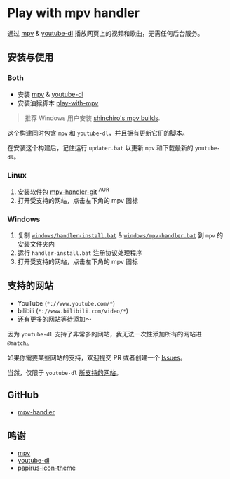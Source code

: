 # Play with mpv handler

通过 [mpv](https://mpv.io/) & [youtube-dl](https://github.com/ytdl-org/youtube-dl/) 播放网页上的视频和歌曲，无需任何后台服务。

## 安装与使用

### Both

- 安装 [mpv](https://mpv.io/installation/) & [youtube-dl](https://github.com/ytdl-org/youtube-dl/)
- 安装油猴脚本 [play-with-mpv](https://greasyfork.org/scripts/416271-play-with-mpv)

> 推荐 Windows 用户安装 [shinchiro's mpv builds](https://sourceforge.net/projects/mpv-player-windows/files).

这个构建同时包含 `mpv` 和 `youtube-dl`，并且拥有更新它们的脚本。

在安装这个构建后，记住运行 `updater.bat` 以更新 `mpv` 和下载最新的 `youtube-dl`。

### Linux

1. 安装软件包 [mpv-handler-git](https://aur.archlinux.org/packages/mpv-handler-git/) <sup>AUR</sup>
2. 打开受支持的网站，点击左下角的 mpv 图标

### Windows

1. 复制 [`windows/handler-install.bat`](https://github.com/akiirui/mpv-handler/tree/main/windows/handler-install.bat) & [`windows/mpv-handler.bat`](https://github.com/akiirui/mpv-handler/tree/main/windows/mpv-handler.bat) 到 `mpv` 的安装文件夹内
2. 运行 `handler-install.bat` 注册协议处理程序
3. 打开受支持的网站，点击左下角的 mpv 图标

## 支持的网站

- YouTube (`*://www.youtube.com/*`)
- bilibili (`*://www.bilibili.com/video/*`)
- 还有更多的网站等待添加～

因为 `youtube-dl` 支持了非常多的网站，我无法一次性添加所有的网站进 `@match`。

如果你需要某些网站的支持，欢迎提交 PR 或者创建一个 [Issues](https://github.com/akiirui/mpv-handler/issues/new)。

当然，仅限于 `youtube-dl` [所支持的网站](https://ytdl-org.github.io/youtube-dl/supportedsites.html)。

## GitHub

- [mpv-handler](https://github.com/akiirui/mpv-handler/)

## 鸣谢

- [mpv](https://mpv.io/)
- [youtube-dl](https://github.com/ytdl-org/youtube-dl/)
- [papirus-icon-theme](https://github.com/PapirusDevelopmentTeam/papirus-icon-theme)
